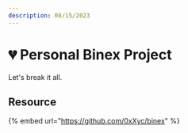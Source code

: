 ```yaml
---
description: 08/15/2023
---
```


# 💔 Personal Binex Project

Let's break it all.

## Resource

{% embed url="https://github.com/0xXyc/binex" %}

